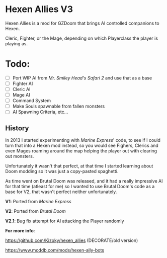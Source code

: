 # Hexen Allies V3

Hexen Allies is a mod for GZDoom that brings AI controlled companions to Hexen.

Cleric, Fighter, or the Mage, depending on which Playerclass the player is playing as.

# Todo:
- [ ] Port WIP AI from *Mr. Smiley Head's Safari 2* and use that as a base
- [ ] Fighter AI
- [ ] Cleric AI
- [ ] Mage AI
- [ ] Command System
- [ ] Make Souls spawnable from fallen monsters
- [ ] AI Spawning Criteria, etc...

## History

In 2013 I started experimenting with *Marine Express*' code, to see if I could turn that into a Hexen mod instead, so you would see Fighers, Clerics and even Mages roaming around the map helping the player out with clearing out monsters.

Unfortunately it wasn't that perfect, at that time I started learning about Doom modding so it was just a copy-pasted spaghetti.

As time went on Brutal Doom was released, and it had a really impressive AI for that time (atleast for me) so I wanted to use Brutal Doom's code as a base for V2, that wasn't perfect neither unfortunately.

**V1**: Ported from *Marine Express*

**V2**: Ported from *Brutal Doom*

**V2.1**: Bug fix attempt for AI attacking the Player randomly


__For more info__:

https://github.com/Kizoky/hexen_allies (DECORATE/old version)

https://www.moddb.com/mods/hexen-ally-bots

